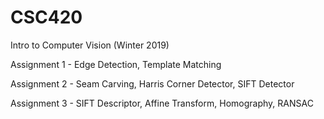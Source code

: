 # CSC420
Intro to Computer Vision (Winter 2019)

Assignment 1 - Edge Detection, Template Matching

Assignment 2 - Seam Carving, Harris Corner Detector, SIFT Detector

Assignment 3 - SIFT Descriptor, Affine Transform, Homography, RANSAC
